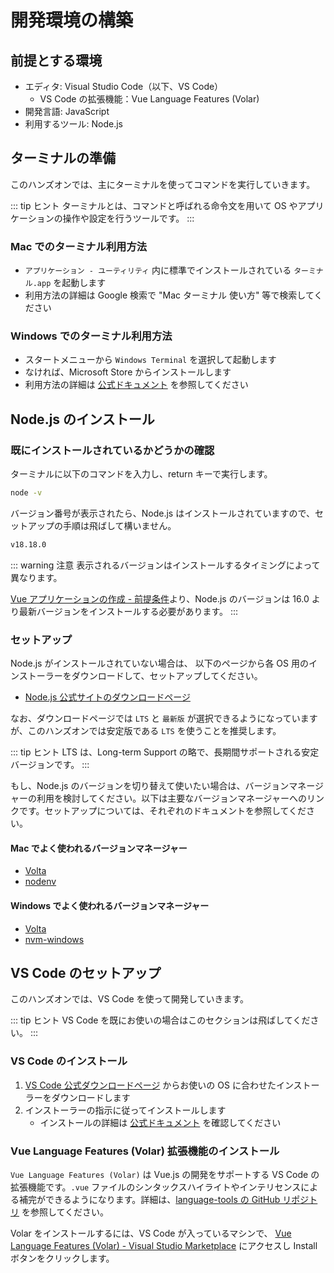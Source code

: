 # 開発環境の構築

## 前提とする環境

- エディタ: Visual Studio Code（以下、VS Code）
  - VS Code の拡張機能：Vue Language Features (Volar)
- 開発言語: JavaScript
- 利用するツール: Node.js

## ターミナルの準備

このハンズオンでは、主にターミナルを使ってコマンドを実行していきます。

::: tip ヒント
ターミナルとは、コマンドと呼ばれる命令文を用いて OS やアプリケーションの操作や設定を行うツールです。
:::

### Mac でのターミナル利用方法

- `アプリケーション - ユーティリティ` 内に標準でインストールされている `ターミナル.app` を起動します
- 利用方法の詳細は Google 検索で "Mac ターミナル 使い方" 等で検索してください

### Windows でのターミナル利用方法

- スタートメニューから `Windows Terminal` を選択して起動します
- なければ、Microsoft Store からインストールします
- 利用方法の詳細は [公式ドキュメント](https://docs.microsoft.com/ja-jp/windows/terminal/) を参照してください

## Node.js のインストール

### 既にインストールされているかどうかの確認

ターミナルに以下のコマンドを入力し、return キーで実行します。

```sh
node -v
```

バージョン番号が表示されたら、Node.js はインストールされていますので、セットアップの手順は飛ばして構いません。

```sh
v18.18.0
```

::: warning 注意
表示されるバージョンはインストールするタイミングによって異なります。

[Vue アプリケーションの作成 - 前提条件](https://ja.vuejs.org/guide/quick-start.html#creating-a-vue-application)より、Node.js のバージョンは 16.0 より最新バージョンをインストールする必要があります。
:::

### セットアップ

Node.js がインストールされていない場合は、 以下のページから各 OS 用のインストーラーをダウンロードして、セットアップしてください。

- [Node.js 公式サイトのダウンロードページ](https://nodejs.org/ja/download/)

なお、ダウンロードページでは `LTS` と `最新版` が選択できるようになっていますが、このハンズオンでは安定版である `LTS` を使うことを推奨します。

::: tip ヒント
LTS は、Long-term Support の略で、長期間サポートされる安定バージョンです。
:::

もし、Node.js のバージョンを切り替えて使いたい場合は、バージョンマネージャーの利用を検討してください。以下は主要なバージョンマネージャーへのリンクです。セットアップについては、それぞれのドキュメントを参照してください。

#### Mac でよく使われるバージョンマネージャー

- [Volta](https://volta.sh/)
- [nodenv](https://github.com/nodenv/nodenv)

#### Windows でよく使われるバージョンマネージャー

- [Volta](https://volta.sh/)
- [nvm-windows](https://github.com/coreybutler/nvm-windows)

## VS Code のセットアップ

このハンズオンでは、VS Code を使って開発していきます。

::: tip ヒント
VS Code を既にお使いの場合はこのセクションは飛ばしてください。
:::

### VS Code のインストール

1. [VS Code 公式ダウンロードページ](https://code.visualstudio.com/download) からお使いの OS に合わせたインストーラーをダウンロードします
1. インストーラーの指示に従ってインストールします
   - インストールの詳細は [公式ドキュメント](https://code.visualstudio.com/docs/setup/setup-overview) を確認してください

### Vue Language Features (Volar) 拡張機能のインストール

`Vue Language Features (Volar)` は Vue.js の開発をサポートする VS Code の拡張機能です。`.vue` ファイルのシンタックスハイライトやインテリセンスによる補完ができるようになります。詳細は、[language-tools の GitHub リポジトリ](https://github.com/vuejs/language-tools) を参照してください。

Volar をインストールするには、VS Code が入っているマシンで、 [Vue Language Features (Volar) - Visual Studio Marketplace](https://marketplace.visualstudio.com/items?itemName=Vue.volar) にアクセスし Install ボタンをクリックします。
